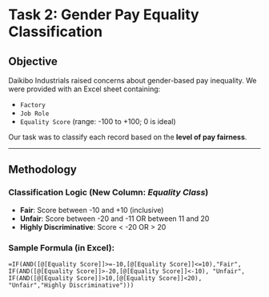 # Task 2: Gender Pay Equality Classification

## Objective
Daikibo Industrials raised concerns about gender-based pay inequality. We were provided with an Excel sheet containing:
- `Factory`
- `Job Role`
- `Equality Score` (range: -100 to +100; 0 is ideal)

Our task was to classify each record based on the **level of pay fairness**.

---

## Methodology

### Classification Logic (New Column: *Equality Class*)
- **Fair**: Score between -10 and +10 (inclusive)
- **Unfair**: Score between -20 and -11 OR between 11 and 20
- **Highly Discriminative**: Score < -20 OR > 20

### Sample Formula (in Excel):
```excel
=IF(AND([@[Equality Score]]>=-10,[@[Equality Score]]<=10),"Fair",
IF(AND([@[Equality Score]]>-20,[@[Equality Score]]<-10), "Unfair",
IF(AND([@[Equality Score]]>10,[@[Equality Score]]<20), "Unfair","Highly Discriminative")))
